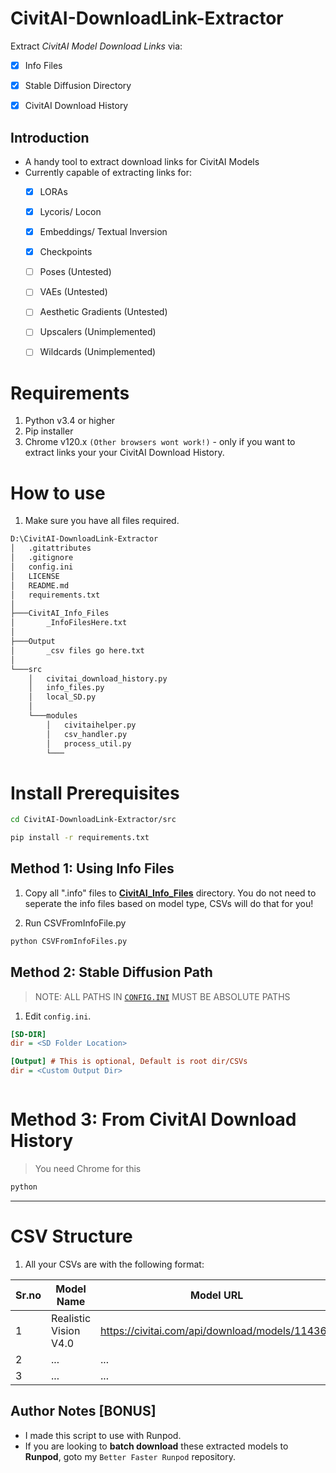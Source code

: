 # CivitAI-DownloadLink-Extractor
 Extract _CivitAI Model Download Links_ via:
 - [x] Info Files
 - [x] Stable Diffusion Directory
 - [x] CivitAI Download History 


## Introduction
 - A handy tool to extract download links for CivitAI Models
 - Currently capable of extracting links for:
   - [x] LORAs
   - [x] Lycoris/ Locon
   - [x] Embeddings/ Textual Inversion
   - [x] Checkpoints
   - [ ] Poses (Untested)
   - [ ] VAEs (Untested)
   - [ ] Aesthetic Gradients (Untested)
   - [ ] Upscalers (Unimplemented)
   - [ ] Wildcards (Unimplemented)


# Requirements
1. Python v3.4 or higher
2. Pip installer
3. Chrome v120.x `(Other browsers wont work!)` - only if you want to extract links your your CivitAI Download History.


# How to use
1. Make sure you have all files required.

```bash
D:\CivitAI-DownloadLink-Extractor
│   .gitattributes
│   .gitignore
│   config.ini
│   LICENSE
│   README.md
│   requirements.txt
│
├───CivitAI_Info_Files
│       _InfoFilesHere.txt
│
├───Output
│       _csv files go here.txt
│
└───src
    │   civitai_download_history.py
    │   info_files.py
    │   local_SD.py
    │
    └───modules
        │   civitaihelper.py
        │   csv_handler.py
        │   process_util.py
        └───
```

# Install Prerequisites
```bash
cd CivitAI-DownloadLink-Extractor/src
```

```bash
pip install -r requirements.txt
```
## Method 1: Using Info Files
1. Copy all ".info" files to [**CivitAI_Info_Files**](./CivitAI_Info_Files) directory. You do not need to seperate the info files based on model type, CSVs will do that for you!

2. Run CSVFromInfoFile.py 

```bash
python CSVFromInfoFiles.py
```

## Method 2: Stable Diffusion Path
> NOTE: ALL PATHS IN [`CONFIG.INI`](./config.ini) MUST BE ABSOLUTE PATHS
1. Edit `config.ini`.
```ini
[SD-DIR]
dir = <SD Folder Location>

[Output] # This is optional, Default is root dir/CSVs
dir = <Custom Output Dir>
```
```bash

```
# Method 3: From CivitAI Download History
> You need Chrome for this
```bash
python 
```

---
# CSV Structure
1. All your CSVs are with the following format:

Sr.no | Model Name | Model URL
--- | --- | ---
1 | Realistic Vision V4.0 | https://civitai.com/api/download/models/114367
2 | ... | ...
3 | ... | ...


## Author Notes [BONUS]
- I made this script to use with Runpod.
- If you are looking to **batch download** these extracted models to **Runpod**, goto my `Better Faster Runpod` repository.